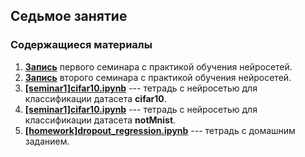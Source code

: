 ## Седьмое занятие

### Содержащиеся материалы
1. [**Запись**](https://www.youtube.com/watch?v=sODip3gxeyQ) первого семинара с практикой обучения нейросетей.
2. [**Запись**](https://www.youtube.com/watch?v=h9bLT3c4_xw) второго семинара с практикой обучения нейросетей.
3. [**[seminar1]cifar10.ipynb**](./[seminar1]cifar10.ipynb) --- тетрадь с нейросетью для классификации датасета **cifar10**.
4. [**[seminar1]cifar10.ipynb**](./[seminar1]cifar10.ipynb) --- тетрадь с нейросетью для классификации датасета **notMnist**.
5. [**[homework]dropout_regression.ipynb**](./[homework]dropout_regression.ipynb) --- тетрадь с домашним заданием.
